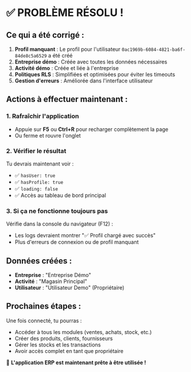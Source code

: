# ✅ PROBLÈME RÉSOLU !

## Ce qui a été corrigé :

1. **Profil manquant** : Le profil pour l'utilisateur `0ac1969b-6084-4821-ba6f-84de8c5a6529` a été créé
2. **Entreprise démo** : Créée avec toutes les données nécessaires
3. **Activité démo** : Créée et liée à l'entreprise
4. **Politiques RLS** : Simplifiées et optimisées pour éviter les timeouts
5. **Gestion d'erreurs** : Améliorée dans l'interface utilisateur

## Actions à effectuer maintenant :

### 1. Rafraîchir l'application
- Appuie sur **F5** ou **Ctrl+R** pour recharger complètement la page
- Ou ferme et rouvre l'onglet

### 2. Vérifier le résultat
Tu devrais maintenant voir :
- ✅ `hasUser: true`
- ✅ `hasProfile: true` 
- ✅ `loading: false`
- ✅ Accès au tableau de bord principal

### 3. Si ça ne fonctionne toujours pas
Vérifie dans la console du navigateur (F12) :
- Les logs devraient montrer "✅ Profil chargé avec succès"
- Plus d'erreurs de connexion ou de profil manquant

## Données créées :
- **Entreprise** : "Entreprise Démo"
- **Activité** : "Magasin Principal" 
- **Utilisateur** : "Utilisateur Demo" (Propriétaire)

## Prochaines étapes :
Une fois connecté, tu pourras :
- Accéder à tous les modules (ventes, achats, stock, etc.)
- Créer des produits, clients, fournisseurs
- Gérer les stocks et les transactions
- Avoir accès complet en tant que propriétaire

🚀 **L'application ERP est maintenant prête à être utilisée !**